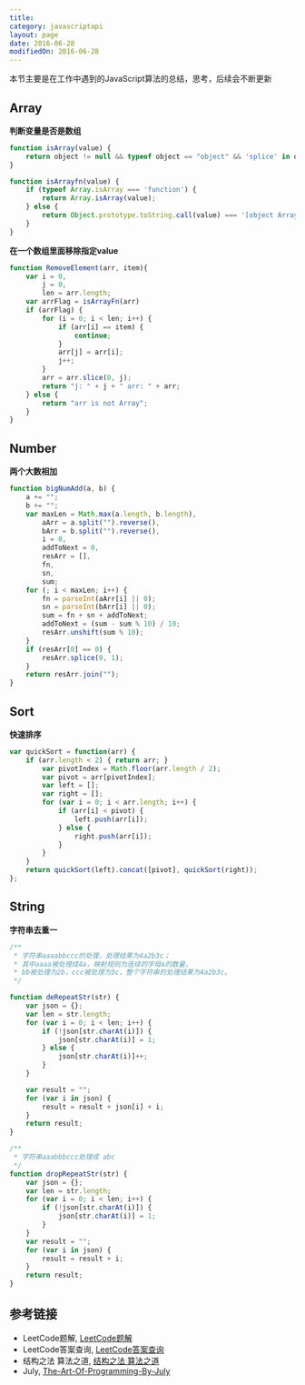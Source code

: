```yaml
---
title: 
category: javascriptapi
layout: page
date: 2016-06-28
modifiedOn: 2016-06-28
---
```


本节主要是在工作中遇到的JavaScript算法的总结，思考，后续会不断更新

## Array 

**判断变量是否是数组**

```javascript
function isArray(value) {
    return object != null && typeof object == "object" && 'splice' in object && 'join' in object;
}

function isArrayfn(value) {
    if (typeof Array.isArray === 'function') {
        return Array.isArray(value);
    } else {
        return Object.prototype.toString.call(value) === '[object Array]';
    } 
} 
```

**在一个数组里面移除指定value**

```javascript
function RemoveElement(arr, item){
    var i = 0,
        j = 0,
        len = arr.length;
    var arrFlag = isArrayFn(arr)
    if (arrFlag) {
        for (i = 0; i < len; i++) {
            if (arr[i] == item) {
                continue;
            }
            arr[j] = arr[i];
            j++;
        }
        arr = arr.slice(0, j);
        return "j: " + j + " arr: " + arr;
    } else {
        return "arr is not Array";
    }
}
```

## Number

**两个大数相加**

```javascript
function bigNumAdd(a, b) {
    a += "";
    b += "";
    var maxLen = Math.max(a.length, b.length),
        aArr = a.split("").reverse(),
        bArr = b.split("").reverse(),
        i = 0,
        addToNext = 0,
        resArr = [],
        fn,
        sn,
        sum;
    for (; i < maxLen; i++) {
        fn = parseInt(aArr[i] || 0);
        sn = parseInt(bArr[i] || 0);
        sum = fn + sn + addToNext;
        addToNext = (sum - sum % 10) / 10;
        resArr.unshift(sum % 10);
    }
    if (resArr[0] == 0) {
        resArr.splice(0, 1);
    }
    return resArr.join("");
}
```

## Sort

**快速排序**

```javascript
var quickSort = function(arr) {
    if (arr.length < 2) { return arr; }
        var pivotIndex = Math.floor(arr.length / 2);
        var pivot = arr[pivotIndex];
        var left = [];
        var right = [];
        for (var i = 0; i < arr.length; i++) {
            if (arr[i] < pivot) {
                left.push(arr[i]);
            } else {
                right.push(arr[i]);
            }
        }
    }
    return quickSort(left).concat([pivot], quickSort(right));
};
```

## String

**字符串去重一**

```javascript
/**
 * 字符串aaaabbccc的处理，处理结果为4a2b3c；
 * 其中aaaa被处理成4a，映射规则为连续的字母a的数量，
 * bb被处理为2b，ccc被处理为3c，整个字符串的处理结果为4a2b3c。
 */

function deRepeatStr(str) {
    var json = {};
    var len = str.length;
    for (var i = 0; i < len; i++) {
        if (!json[str.charAt(i)]) {
            json[str.charAt(i)] = 1;
        } else {
            json[str.charAt(i)]++;
        }
    }

    var result = "";
    for (var i in json) {
        result = result + json[i] + i;
    }
    return result;
}

/**
 * 字符串aaabbbccc处理成 abc
 */
function dropRepeatStr(str) {
    var json = {};
    var len = str.length;
    for (var i = 0; i < len; i++) {
        if (!json[str.charAt(i)]) {
            json[str.charAt(i)] = 1;
        }
    }
    var result = "";
    for (var i in json) {
        result = result + i;
    }
    return result;
}
```



## 参考链接

- LeetCode题解, [LeetCode题解](https://siddontang.gitbooks.io/leetcode-solution/content/)
- LeetCode答案查询, [LeetCode答案查询](http://www.jiuzhang.com/solutions/)
- 结构之法 算法之道, [结构之法 算法之道](http://blog.csdn.net/v_july_v)
- July, [The-Art-Of-Programming-By-July](https://github.com/julycoding/The-Art-Of-Programming-By-July)
